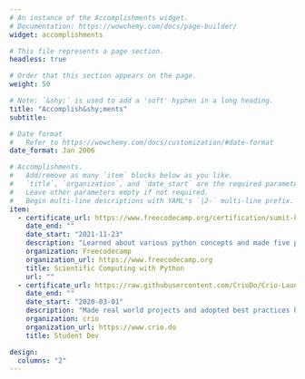 ```yaml
---
# An instance of the Accomplishments widget.
# Documentation: https://wowchemy.com/docs/page-builder/
widget: accomplishments

# This file represents a page section.
headless: true

# Order that this section appears on the page.
weight: 50

# Note: `&shy;` is used to add a 'soft' hyphen in a long heading.
title: "Accomplish&shy;ments"
subtitle:

# Date format
#   Refer to https://wowchemy.com/docs/customization/#date-format
date_format: Jan 2006

# Accomplishments.
#   Add/remove as many `item` blocks below as you like.
#   `title`, `organization`, and `date_start` are the required parameters.
#   Leave other parameters empty if not required.
#   Begin multi-line descriptions with YAML's `|2-` multi-line prefix.
item:
  - certificate_url: https://www.freecodecamp.org/certification/sumit-kushwah/scientific-computing-with-python-v7
    date_end: ""
    date_start: "2021-11-23"
    description: "Learned about various python concepts and made five projects."
    organization: Freecodecamp
    organization_url: https://www.freecodecamp.org
    title: Scientific Computing with Python
    url: ""
  - certificate_url: https://raw.githubusercontent.com/CrioDo/Crio-Launch-Feb-2020-sumitkushwah1729/gh-pages/static/media/Crio-Launch-Feb-2020-Certificate.png
    date_end: ""
    date_start: "2020-03-01"
    description: "Made real world projects and adopted best practices here."
    organization: crio
    organization_url: https://www.crio.do
    title: Student Dev

design:
  columns: "2"
---
```

